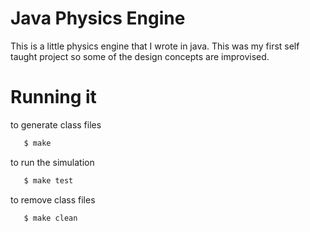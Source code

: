# Java Physics Engine
This is a little physics engine that I wrote in java. This was my first self taught project so some of the design concepts are improvised.

# Running it
to generate class files
```bash
   $ make
```

to run the simulation
```bash
   $ make test
```

to remove class files
```bash
   $ make clean
```
